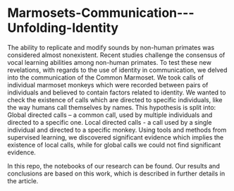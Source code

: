 # Marmosets-Communication---Unfolding-Identity

The ability to replicate and modify sounds by non-human primates was considered almost nonexistent. Recent studies challenge the consensus of vocal learning abilities among non-human primates. To test these new revelations, with regards to the use of identity in communication, we delved into the communication of the Common Marmoset. We took calls of individual marmoset monkeys which were recorded between pairs of individuals and believed to contain factors related to identity. We wanted to check the existence of calls which are directed to specific individuals, like the way humans call themselves by names. This hypothesis is split into: Global directed calls – a common call, used by multiple individuals and directed to a specific one. Local directed calls - a call used by a single individual and directed to a specific monkey. Using tools and methods from supervised learning, we discovered significant evidence which implies the existence of local calls, while for global calls we could not find significant evidence.

In this repo, the notebooks of our research can be found. Our results and conclusions are based on this work, which is described in further details in the article.
